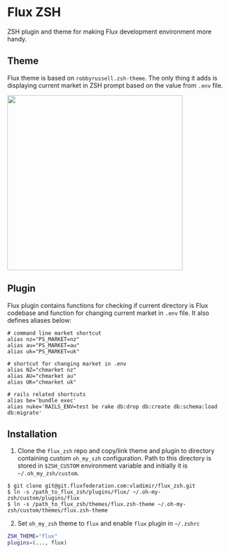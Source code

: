 Flux ZSH
===============

ZSH plugin and theme for making Flux development environment more handy.

Theme
---------

Flux theme is based on `robbyrussell.zsh-theme`. The only thing it adds is displaying current market in ZSH
prompt based on the value from `.env` file.

<img src="https://git.fluxfederation.com/vladimir/flux_zsh/raw/master/theme_screenshot.png" width=400>

Plugin
---------

Flux plugin contains functions for checking if current directory is Flux codebase and function for changing current
market in `.env` file. It also defines aliases below:

```
# command line market shortcut
alias nz="PS_MARKET=nz"
alias au="PS_MARKET=au"
alias uk="PS_MARKET=uk"

# shortcut for changing market in .env
alias NZ="chmarket nz"
alias AU="chmarket au"
alias UK="chmarket uk"

# rails related shortcuts
alias be='bundle exec'
alias nuke='RAILS_ENV=test be rake db:drop db:create db:schema:load db:migrate'
```

Installation
---------

1. Clone the `flux_zsh` repo and copy/link theme and plugin to directory containing custom `oh_my_szh` 
configuration. Path to this directory is stored in `$ZSH_CUSTOM` environment variable and initially 
it is `~/.oh_my_zsh/custom`.

```
$ git clone git@git.fluxfederation.com:vladimir/flux_zsh.git
$ ln -s /path_to_flux_zsh/plugins/flux/ ~/.oh-my-zsh/custom/plugins/flux
$ ln -s /path_to_flux_zsh/themes/flux.zsh-theme ~/.oh-my-zsh/custom/themes/flux.zsh-theme
```

2. Set `oh_my_zsh` theme to `flux` and enable `flux` plugin in `~/.zshrc`

```bash
ZSH_THEME="flux"
plugins=(..., flux)
```
